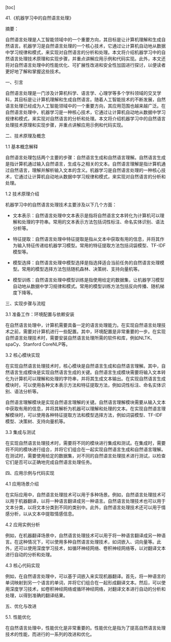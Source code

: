 
[toc]                    
                
                
41.《机器学习中的自然语言处理》

摘要：

自然语言处理是人工智能领域中的一个重要方向，其目标是让计算机理解和生成自然语言。机器学习是自然语言处理的一个核心技术，它通过让计算机自动地从数据中学习规律和模式，来实现对自然语言的分析和处理。本文将介绍机器学习中的自然语言处理技术原理和实现步骤，并重点讲解应用示例和代码实现。此外，本文还将对自然语言处理中的性能优化、可扩展性改进和安全性加固进行探讨，以便读者更好地了解和掌握这些技术。

一、引言

自然语言处理是一门涉及计算机科学、语言学、心理学等多个学科领域的交叉学科，其目标是让计算机理解和生成自然语言。随着人工智能技术的不断发展，自然语言处理已经成为人工智能领域中的一个重要方向，其应用范围也越来越广泛。在自然语言处理中，机器学习是一种核心技术，它通过让计算机自动地从数据中学习规律和模式，来实现对自然语言的分析和处理。本文将介绍机器学习中的自然语言处理技术原理和实现步骤，并重点讲解应用示例和代码实现。

二、技术原理及概念

1.1 基本概念解释

自然语言处理包括两个主要的步骤：自然语言生成和自然语言理解。自然语言生成是指计算机通过输入自然语言，生成与之相关的文本。自然语言理解是指计算机通过自然语言，理解并解析输入文本的含义。机器学习是自然语言处理的一种核心技术，它通过让计算机自动地从数据中学习规律和模式，来实现对自然语言的分析和处理。

1.2 技术原理介绍

机器学习中的自然语言处理技术主要涉及以下几个方面：

- 文本表示：自然语言处理中文本表示是指将自然语言文本转化为计算机可以理解和处理的字符串。常用的文本表示方法包括词性标注、命名实体识别、语法分析等。

- 特征提取：自然语言处理中特征提取是指从文本中获取有用的信息，并将其作为输入特征传递给机器学习模型。常用的特征提取方法包括词袋模型、TF-IDF模型等。

- 模型选择：自然语言处理中模型选择是指选择适合当前任务的自然语言处理模型。常用的模型选择方法包括随机森林、决策树、支持向量机等。

- 模型训练：自然语言处理中模型训练是指使用给定的数据集，让机器学习模型自动地从数据中学习规律和模式。常用的模型训练方法包括反向传播、随机梯度下降等。

三、实现步骤与流程

3.1 准备工作：环境配置与依赖安装

在自然语言处理中，计算机需要具备一定的语言处理能力。在实现自然语言处理技术之前，需要对计算机进行一些配置。其中，环境配置是非常重要的一步。在实现自然语言处理技术时，需要安装自然语言处理所需的软件和库，例如NLTK、spaCy、Stanford CoreNLP等。

3.2 核心模块实现

在实现自然语言处理技术时，核心模块是自然语言生成和自然语言理解。其中，自然语言生成模块是实现自然语言生成的关键。自然语言生成模块需要将输入文本转化为计算机可以理解和处理的字符串，并将其生成文本输出。在实现自然语言生成模块时，可以使用各种文本表示方法和特征提取方法，例如词性标注、命名实体识别、语法分析等。

自然语言理解模块是实现自然语言理解的关键。自然语言理解模块需要从输入文本中获取有用的信息，并将其解析为机器可以理解和处理的文本。在实现自然语言理解模块时，可以使用各种特征提取方法和模型选择方法，例如词袋模型、TF-IDF模型、决策树、支持向量机等。

3.3 集成与测试

在实现自然语言处理技术时，需要将不同的模块进行集成和测试。在集成时，需要将不同的模块进行组合，并将它们组合在一起实现自然语言生成和自然语言理解。在测试时，需要使用给定的数据集，对不同的自然语言处理技术进行测试，以检查它们是否可以正确地完成自然语言处理任务。

四、应用示例与代码实现

4.1 应用场景介绍

在实际应用中，自然语言处理技术可以用于多种场景。例如，自然语言处理技术可以用于机器翻译，以将一种语言翻译成另一种语言。自然语言处理技术也可以用于文本分类，以将文本分类到不同的类别中。此外，自然语言处理技术还可以用于情感分析，以从文本中提取情感信息。

4.2 应用实例分析

例如，在机器翻译场景中，自然语言处理技术可以用于将一种语言翻译成另一种语言。在这种情况下，可以使用多种自然语言处理技术，如词嵌入、词向量等。此外，还可以使用深度学习技术，如循环神经网络、卷积神经网络等，以对翻译文本进行自动的分析和处理。

4.3 核心代码实现

例如，在自然语言处理中，可以基于词嵌入来实现机器翻译。首先，将一种语言的单词映射到另一个语言的单词，并将它们组合在一起形成翻译文本。然后，可以使用深度学习技术，如卷积神经网络或循环神经网络，对翻译文本进行自动的分析和处理，以得到准确的翻译结果。



五、优化与改进

5.1. 性能优化

在自然语言处理中，性能优化是非常重要的。性能优化是指为了提高自然语言处理技术的性能，而进行的一系列的改进和优化。

